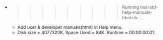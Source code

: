 * >>>>>>>>> Running inst-std-help-manuals-html.sh ...
  * Add user & developer manuals(html) in Help menu.
  * Disk size = 4077320K. Space Used = 84K. Runtime = 00:00:00:01.
